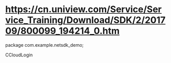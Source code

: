 # https://cn.uniview.com/Service/Service_Training/Download/SDK/2/201709/800099_194214_0.htm


package com.example.netsdk_demo;


CCloudLogin


